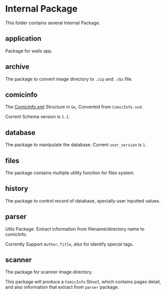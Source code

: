 # Internal Package

This folder contains several Internal Package.

## application

Package for wails app.

## archive

The package to convert image directory to `.zip` and `.cbz` file.

## comicinfo

The [ComicInfo.xml](https://anansi-project.github.io/docs/comicinfo/documentation) Structure in `Go`, Converted from `ComicInfo.xsd`.

Current Schema version is `2.1`.

## database

The package to manipulate the database. Current `user_version` is `1`.

## files

The package contains multiple utility function for files system.

## history

The package to control record of database, specially user inputted values.

## parser

Utils Package. Extract information from filename/directory name to comicInfo.

Currently Support `Author`, `Title`, also for identify special tags.

## scanner

The package for scanner image directory.

This package will produce a `ComicInfo` Struct, which contains pages detail, and also information that extract from `parser` package.
